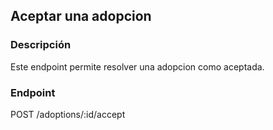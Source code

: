 ## Aceptar una adopcion

### Descripción

Este endpoint permite resolver una adopcion como aceptada.

### Endpoint

POST /adoptions/:id/accept
